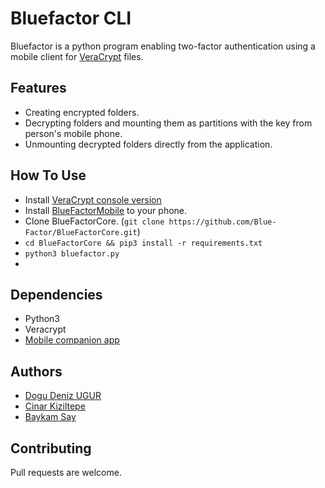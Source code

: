 # Bluefactor CLI
Bluefactor is a python program enabling two-factor authentication using a mobile client for [VeraCrypt](https://www.veracrypt.fr/en/Home.html) files.
## Features
- Creating encrypted folders.
- Decrypting folders and mounting them as partitions with the key from person's mobile phone.
- Unmounting decrypted folders directly from the application.
## How To Use
- Install [VeraCrypt console version](https://www.veracrypt.fr/en/Downloads.html)
- Install [BlueFactorMobile](https://github.com/WaitttForIt/BlueFactorApp) to your phone.
- Clone BlueFactorCore. (`git clone https://github.com/Blue-Factor/BlueFactorCore.git`)
- `cd BlueFactorCore && pip3 install -r requirements.txt`
- `python3 bluefactor.py`
- <TODO>
## Dependencies
- Python3
- Veracrypt
- [Mobile companion app](https://github.com/WaitttForIt/BlueFactorApp)
## Authors
- [Dogu Deniz UGUR](https://github.com/DoguD)
- [Cinar Kiziltepe](https://github.com/Oakknight)
- [Baykam Say](https://github.com/baykamsay)
## Contributing
Pull requests are welcome.
